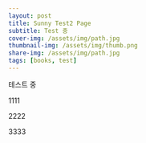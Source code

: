 ```yaml
---
layout: post
title: Sunny Test2 Page
subtitle: Test 중
cover-img: /assets/img/path.jpg
thumbnail-img: /assets/img/thumb.png
share-img: /assets/img/path.jpg
tags: [books, test]
---
```


테스트 중

1111

2222

3333